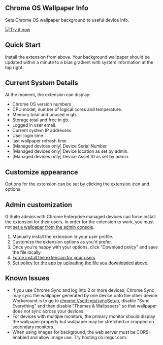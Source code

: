 ## Chrome OS Wallpaper Info
Sets Chrome OS wallpaper background to useful device info.

<a target="_blank" href="https://chrome.google.com/webstore/detail/npbojjhacophkgfmllhoikaaiapdgacb"><img alt="Try it now" src="https://github.com/jay0lee/cros-info/raw/master/cws.png" title="Click here to install this sample from the Chrome Web Store"></img></a>

## Quick Start
Install the extension from above. Your background wallpaper should be updated within a minute to a blue gradient with system information at the top right.

## Current System Details
At the moment, the extension can display:
- Chrome OS version numbers
- CPU model, number of logical cores and temperature.
- Memory total and unused in gb.
- Storage total and free in gb.
- Logged in user email.
- Current system IP addresses
- User login time
- last wallpaper refresh time
- [Managed devices only] Device Serial Number
- [Managed devices only] Device location as set by admin.
- [Managed devices only] Device Asset ID as set by admin.

## Customize appearance
Options for the extension can be set by clicking the extension icon and options.

## Admin customization
G Suite admins with Chrome Enterprise managed devices can force install the extension for their users. In order for the extension to work, you must not [set a wallpaper from the admin console](https://support.google.com/chrome/a/answer/2657289?hl=en#3_wallpaper).

1. Manually install the extension in your user profile.
1. Customize the extension options as you'd prefer.
1. Once you're happy with your options, click "Download policy" and save the file locally.
1. [Force install the extension for your users](https://support.google.com/chrome/a/answer/6306504?hl=en).
1. [Set policy for the app by uploading the file you downloaded above.](https://support.google.com/chrome/a/answer/6177447#custom)

## Known Issues
- If you use Chrome Sync and log into 2 or more devices, Chrome Sync may sync the wallpaper generated by one device onto the other device. Workaround is to go to [chrome://settings/syncSetup](chrome://settings/syncSetup), disable "Sync Everything" and then disable "Themes & Wallpapers" so that wallpaper does not sync across your devices.
- For devices with multiple monitors, the primary monitor should display the wallpaper properly but wallpaper may be stretched or cropped on secondary monitors.
- When using images for background, the web server must be CORS-enabled and allow image use. Try hosting on imgur.com.

